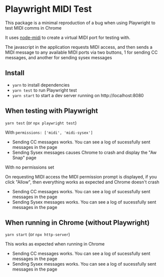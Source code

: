 # Playwright MIDI Test

This package is a minimal reproduction of a bug when using Playwright to test MIDI comms in Chrome

It uses [node-midi](https://www.npmjs.com/package/midi) to create a virtual MIDI port for testing with.

The javascript in the application requests MIDI access, and then sends a MIDI message to any available MIDI
ports via two buttons, 1 for sending CC messages, and another for sending sysex messages

## Install

- `yarn` to install dependencies
- `yarn test` to run Playwright test
- `yarn start` to start a dev server running on http://localhost:8080

## When testing with Playwright

`yarn test` (or `npx playwright test`)

With `permissions: ['midi', 'midi-sysex']`

- Sending CC messages works. You can see a log of sucessfully sent messages in the page
- Sending Sysex messages causes Chrome to crash and display the "Aw Snap" page

With no permissions set

On requesting MIDI access the MIDI permission prompt is displayed, if you click "Allow", then everything
works as expected and Chrome doesn't crash

- Sending CC messages works. You can see a log of sucessfully sent messages in the page
- Sending Sysex messages works. You can see a log of sucessfully sent messages in the page

## When running in Chrome (without Playwright)

`yarn start` (or `npx http-server`)

This works as expected when running in Chrome

- Sending CC messages works. You can see a log of sucessfully sent messages in the page
- Sending Sysex messages works. You can see a log of sucessfully sent messages in the page
